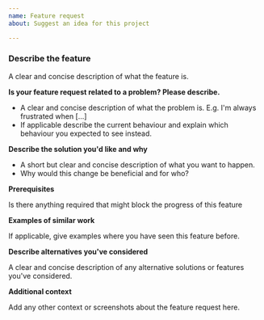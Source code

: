 ```yaml
---
name: Feature request
about: Suggest an idea for this project

---
```


### Describe the feature

A clear and concise description of what the feature is.

**Is your feature request related to a problem? Please describe.**

- A clear and concise description of what the problem is. E.g. I'm always frustrated when [...]
- If applicable describe the current behaviour and explain which behaviour you expected to see instead.

**Describe the solution you'd like and why**

- A short but clear and concise description of what you want to happen.
- Why would this change be beneficial and for who?

**Prerequisites**

Is there anything required that might block the progress of this feature

**Examples of similar work**

If applicable, give examples where you have seen this feature before.

**Describe alternatives you've considered**

A clear and concise description of any alternative solutions or features you've considered.

**Additional context**

Add any other context or screenshots about the feature request here.
